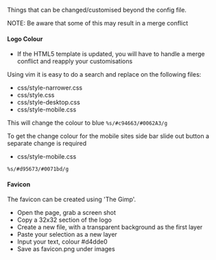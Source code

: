 Things that can be changed/customised beyond the config file. 

NOTE: Be aware that some of this may result in a merge conflict

#### Logo Colour
* If the HTML5 template is updated, you will have to handle a merge conflict and reapply your customisations

Using vim it is easy to do a search and replace on the following files:

* css/style-narrower.css
* css/style.css
* css/style-desktop.css
* css/style-mobile.css

This will change the colour to blue
`%s/#c94663/#0062A3/g`

To get the change colour for the mobile sites side bar slide out button a separate change is required

* css/style-mobile.css

`%s/#d95673/#0071bd/g`

#### Favicon

The favicon can be created using 'The Gimp'. 

- Open the page, grab a screen shot
- Copy a 32x32 section of the logo
- Create a new file, with a transparent background as the first layer
- Paste your selection as a new layer
- Input your text, colour #d4dde0
- Save as favicon.png under images
